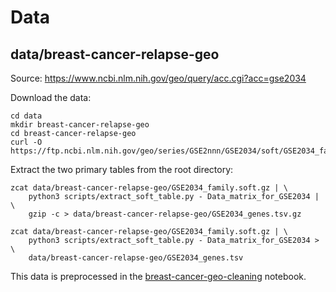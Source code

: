 

# Data

## data/breast-cancer-relapse-geo

Source: https://www.ncbi.nlm.nih.gov/geo/query/acc.cgi?acc=gse2034

Download the data:

    cd data
    mkdir breast-cancer-relapse-geo
    cd breast-cancer-relapse-geo
    curl -O https://ftp.ncbi.nlm.nih.gov/geo/series/GSE2nnn/GSE2034/soft/GSE2034_family.soft.gz

Extract the two primary tables from the root directory:

    zcat data/breast-cancer-relapse-geo/GSE2034_family.soft.gz | \
        python3 scripts/extract_soft_table.py - Data_matrix_for_GSE2034 | \
        gzip -c > data/breast-cancer-relapse-geo/GSE2034_genes.tsv.gz

    zcat data/breast-cancer-relapse-geo/GSE2034_family.soft.gz | \
        python3 scripts/extract_soft_table.py - Data_matrix_for_GSE2034 > \
        data/breast-cancer-relapse-geo/GSE2034_genes.tsv


This data is preprocessed in the [breast-cancer-geo-cleaning](notebooks/breast-cancer-geo-cleaning.ipynb) notebook.